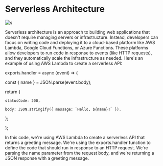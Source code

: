 # Serverless Architecture

![s](https://user-images.githubusercontent.com/116082827/235378669-551b453c-ae31-4049-b77c-9b6a66e7bd58.png)


Serverless architecture is an approach to building web applications that doesn't require managing servers or infrastructure. Instead, developers can focus on writing code and deploying it to a cloud-based platform like AWS Lambda, Google Cloud Functions, or Azure Functions. These platforms allow developers to run code in response to events (like HTTP requests), and they automatically scale the infrastructure as needed. Here's an example of using AWS Lambda to create a serverless API:





exports.handler = async (event) => {

  const { name } = JSON.parse(event.body);



  return {

    statusCode: 200,

    body: JSON.stringify({ message: `Hello, ${name}!` }),

  };

};

In this code, we're using AWS Lambda to create a serverless API that returns a greeting message. We're using the exports.handler function to define the code that should run in response to an HTTP request. We're parsing the name parameter from the request body, and we're returning a JSON response with a greeting message.
